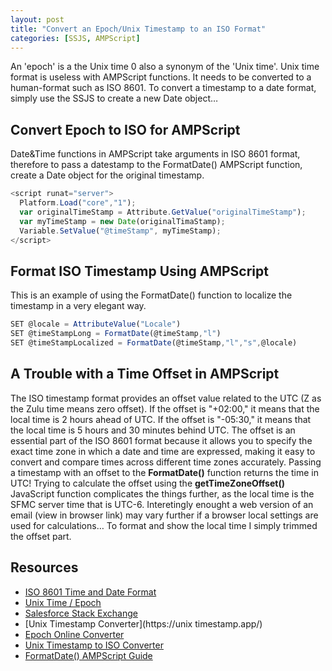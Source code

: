 ```yaml
---
layout: post
title: "Convert an Epoch/Unix Timestamp to an ISO Format"
categories: [SSJS, AMPScript]
---
```

An 'epoch' is a the Unix time 0 also a synonym of the 'Unix time'. Unix time format is useless with AMPScript functions. It needs to be converted to a human-format such as ISO 8601. To convert a timestamp to a date format, simply use the SSJS to create a new Date object&hellip;

## Convert Epoch to ISO for AMPScript
Date&Time functions in AMPScript take arguments in ISO 8601 format, therefore to pass a datestamp to the FormatDate() AMPScript function, create a Date object for the original timestamp.

```javascript
<script runat="server">
  Platform.Load("core","1");
  var originalTimeStamp = Attribute.GetValue("originalTimeStamp");
  var myTimeStamp = new Date(originalTimaStamp);
  Variable.SetValue("@timeStamp", myTimeStamp);
</script>
```

## Format ISO Timestamp Using AMPScript
This is an example of using the FormatDate() function to localize the timestamp in a very elegant way. 

```javascript
SET @locale = AttributeValue("Locale")
SET @timeStampLong = FormatDate(@timeStamp,"l")
SET @timeStampLocalized = FormatDate(@timeStamp,"l","s",@locale)
```
## A Trouble with a Time Offset in AMPScript
The ISO timestamp format provides an offset value related to the UTC (Z as the Zulu time means zero offset). If the offset is "+02:00," it means that the local time is 2 hours ahead of UTC.
If the offset is "-05:30," it means that the local time is 5 hours and 30 minutes behind UTC. The offset is an essential part of the ISO 8601 format because it allows you to specify the exact time zone in which a date and time are expressed, making it easy to convert and compare times across different time zones accurately.
Passing a timestamp with an offset to the **FormatDate()** function returns the time in UTC! Trying to calculate the offset using the **getTimeZoneOffset()** JavaScript function complicates the things further, as the local time is the SFMC server time that is UTC-6. Interetingly enought a web version of an email (view in browser link) may vary further if a browser local settings are used for calculations&hellip;
To format and show the local time I simply trimmed the offset part.

## Resources
*   [ISO 8601 Time and Date Format](https://www.iso.org/iso-8601-date-and-time-format.html)
*   [Unix Time / Epoch](https://en.wikipedia.org/wiki/Epoch_(computing))
*   [Salesforce Stack Exchange](https://salesforce.stackexchange.com/questions/216677/convert-from-epoch-to-datetime-in-ampscript)
*   [Unix Timestamp Converter](https://unix timestamp.app/)
*   [Epoch Online Converter](https://www.epochconverter.com/)
*   [Unix Timestamp to ISO Converter](https://www.timestamp-converter.com/)
*   [FormatDate() AMPScript Guide](https://ampscript.guide/formatdate/)